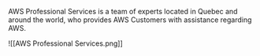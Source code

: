 AWS Professional Services is a team of experts located in Quebec and around the world, who provides AWS Customers with assistance regarding AWS.

![[AWS Professional Services.png]]